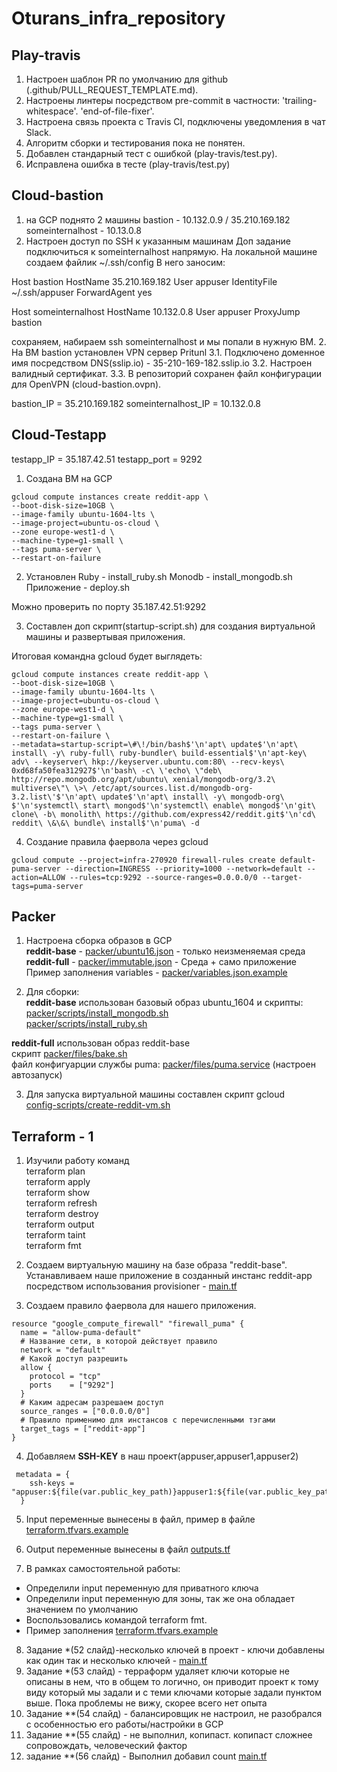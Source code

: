 # Oturans_infra_repository

## Play-travis

1. Настроен шаблон PR по умолчанию для github (.github/PULL_REQUEST_TEMPLATE.md).
2. Настроены линтеры посредством pre-commit в частности:
    'trailing-whitespace'.
    'end-of-file-fixer'.
3. Настроена связь проекта с Travis CI, подключены уведомления в чат Slack.
4. Алгоритм сборки и тестирования пока не понятен.
5. Добавлен стандарный тест с ошибкой (play-travis/test.py).
6. Исправлена ошибка в тесте (play-travis/test.py)

## Cloud-bastion

1. на GCP поднято 2 машины
bastion - 10.132.0.9 / 35.210.169.182
someinternalhost - 10.13.0.8
1. Настроен доступ по SSH к указанным машинам 
   Доп задание подключиться к someinternalhost напрямую.
    На локальной машине создаем файлик ~/.ssh/config
    В него заносим:

Host bastion
  HostName     35.210.169.182
  User         appuser
  IdentityFile ~/.ssh/appuser
  ForwardAgent yes

Host someinternalhost
  HostName     10.132.0.8
  User         appuser
  ProxyJump    bastion

сохраняем, набираем ssh someinternalhost и мы попали в нужную ВМ.
2. На ВМ bastion установлен VPN сервер Pritunl
3.1. Подключено доменное имя посредством DNS(sslip.io) - 35-210-169-182.sslip.io
3.2. Настроен валидный сертификат.
3.3. В репозиторий сохранен файл конфигурации для OpenVPN (cloud-bastion.ovpn).

bastion_IP = 35.210.169.182
someinternalhost_IP = 10.132.0.8

## Cloud-Testapp

testapp_IP = 35.187.42.51
testapp_port = 9292

1. Создана ВМ на GCP 

~~~~
gcloud compute instances create reddit-app \
--boot-disk-size=10GB \
--image-family ubuntu-1604-lts \
--image-project=ubuntu-os-cloud \
--zone europe-west1-d \
--machine-type=g1-small \
--tags puma-server \
--restart-on-failure
~~~~

2. Установлен 
Ruby - install_ruby.sh
Monodb - install_mongodb.sh
Приложение  - deploy.sh

Можно проверить по порту 35.187.42.51:9292

3. Составлен доп скрипт(startup-script.sh) для создания виртуальной машины и развертывая приложения.

Итоговая командна gcloud будет выглядеть:

~~~~
gcloud compute instances create reddit-app \
--boot-disk-size=10GB \
--image-family ubuntu-1604-lts \
--image-project=ubuntu-os-cloud \
--zone europe-west1-d \
--machine-type=g1-small \
--tags puma-server \
--restart-on-failure \
--metadata=startup-script=\#\!/bin/bash$'\n'apt\ update$'\n'apt\ install\ -y\ ruby-full\ ruby-bundler\ build-essential$'\n'apt-key\ adv\ --keyserver\ hkp://keyserver.ubuntu.com:80\ --recv-keys\ 0xd68fa50fea312927$'\n'bash\ -c\ \'echo\ \"deb\ http://repo.mongodb.org/apt/ubuntu\ xenial/mongodb-org/3.2\ multiverse\"\ \>\ /etc/apt/sources.list.d/mongodb-org-3.2.list\'$'\n'apt\ update$'\n'apt\ install\ -y\ mongodb-org\ $'\n'systemctl\ start\ mongod$'\n'systemctl\ enable\ mongod$'\n'git\ clone\ -b\ monolith\ https://github.com/express42/reddit.git$'\n'cd\ reddit\ \&\&\ bundle\ install$'\n'puma\ -d
~~~~

4. Создание правила фаервола через gcloud 

~~~~
gcloud compute --project=infra-270920 firewall-rules create default-puma-server --direction=INGRESS --priority=1000 --network=default --action=ALLOW --rules=tcp:9292 --source-ranges=0.0.0.0/0 --target-tags=puma-server
~~~~

## Packer

1. Настроена сборка образов в GCP  
**reddit-base** - [packer/ubuntu16.json][1]    - только неизменяемая среда  
**reddit-full** - [packer/immutable.json][2]   - Среда + само приложение  
Пример заполнения variables - [packer/variables.json.example][3]  


[1]:https://raw.githubusercontent.com/Otus-DevOps-2020-02/Oturans_infra/packer-base/packer/ubuntu16.json
[2]:https://raw.githubusercontent.com/Otus-DevOps-2020-02/Oturans_infra/packer-base/packer/immutable.json
[3]:https://raw.githubusercontent.com/Otus-DevOps-2020-02/Oturans_infra/packer-base/packer/variables.json.example

2. Для сборки:  
**reddit-base** использован базовый образ ubuntu_1604 и скрипты:  
    [packer/scripts/install_mongodb.sh][4]  
    [packer/scripts/install_ruby.sh][5]  

[4]:https://raw.githubusercontent.com/Otus-DevOps-2020-02/Oturans_infra/packer-base/packer/scripts/install_mongodb.sh
[5]:https://raw.githubusercontent.com/Otus-DevOps-2020-02/Oturans_infra/packer-base/packer/scripts/install_ruby.sh

**reddit-full** использован образ reddit-base  
    скрипт [packer/files/bake.sh][6]  
    файл конфигуарции службы puma: [packer/files/puma.service][7] (настроен автозапуск)  

[6]:https://raw.githubusercontent.com/Otus-DevOps-2020-02/Oturans_infra/packer-base/packer/files/bake.sh
[7]:https://raw.githubusercontent.com/Otus-DevOps-2020-02/Oturans_infra/packer-base/packer/files/puma.service

3. Для запуска виртуальной машины составлен скрипт gcloud  
[config-scripts/create-reddit-vm.sh][8]  

[8]:https://raw.githubusercontent.com/Otus-DevOps-2020-02/Oturans_infra/packer-base/config-scripts/create-reddit-vm.sh


## Terraform - 1

1. Изучили работу команд  
       terraform plan  
       terraform apply  
       terraform show  
       terraform refresh  
       terraform destroy  
       terraform output  
       terraform taint  
       terraform fmt  

2. Создаем виртуальную машину на базе образа "reddit-base". Устанавливаем наше приложение в созданный инстанс reddit-app посредством использования provisioner -  [main.tf][9]  
 
3. Создаем правило фаервола для нашего приложения. 
```
resource "google_compute_firewall" "firewall_puma" {
  name = "allow-puma-default"
  # Название сети, в которой действует правило
  network = "default"
  # Какой доступ разрешить
  allow {
    protocol = "tcp"
    ports    = ["9292"]
  }
  # Каким адресам разрешаем доступ
  source_ranges = ["0.0.0.0/0"]
  # Правило применимо для инстансов с перечисленными тэгами
  target_tags = ["reddit-app"]
}
```
4. Добавляем **SSH-KEY** в наш проект(appuser,appuser1,appuser2) 
```
 metadata = {
    ssh-keys = "appuser:${file(var.public_key_path)}appuser1:${file(var.public_key_path)}appuser2:${file(var.public_key_path)}"
  }
```
[9]:https://raw.githubusercontent.com/Otus-DevOps-2020-02/Oturans_infra/terraform-1/terraform/main.tf  

5. Input переменные вынесены в файл, пример в файле [terraform.tfvars.example][10]  
    
[10]:https://raw.githubusercontent.com/Otus-DevOps-2020-02/Oturans_infra/terraform-1/terraform/terraform.tfvars.example   

6. Output переменные вынесены в файл [outputs.tf][11]  

[11]:https://raw.githubusercontent.com/Otus-DevOps-2020-02/Oturans_infra/terraform-1/terraform/outputs.tf     

7. В рамках самостоятельной работы:   
 -  Определили input переменную для приватного ключа  
 -  Определили input переменную для зоны, так же она обладает значением по умолчанию  
 -  Воспользовались командой terraform fmt.  
 -  Пример заполнения [terraform.tfvars.example][10]  
8. Задание *(52 слайд)-несколько ключей в проект - ключи добавлены как один так и несколько ключей - [main.tf][9]  
9. Задание *(53 слайд) - терраформ удаляет ключи которые не описаны в нем, что в общем то логично, он приводит проект к тому виду который мы задали и с теми ключами которые задали пунктом выше. Пока проблемы не вижу, скорее всего нет опыта   
10. Задание **(54 слайд) - балансировщик не настроил, не разобрался с особенностью его работы/настройки в GCP   
11. Задание **(55 слайд) - не выполнил, копипаст. копипаст сложнее сопровождать, человеческий фактор      
12. задание **(56 слайд) - Выполнил добавил count [main.tf][9]  
